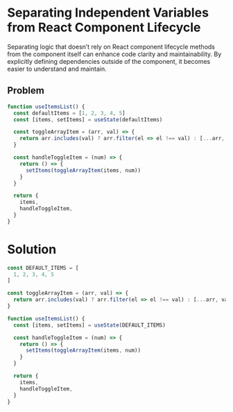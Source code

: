 # Separating Independent Variables from React Component Lifecycle

Separating logic that doesn’t rely on React component lifecycle methods from the component itself can enhance code clarity and maintainability. By explicitly defining dependencies outside of the component, it becomes easier to understand and maintain.

## Problem

```jsx
function useItemsList() {
  const defaultItems = [1, 2, 3, 4, 5]
  const [items, setItems] = useState(defaultItems)

  const toggleArrayItem = (arr, val) => {
    return arr.includes(val) ? arr.filter(el => el !== val) : [...arr, val];
  }

  const handleToggleItem = (num) => {
    return () => {
      setItems(toggleArrayItem(items, num))
    }
  }

  return {
    items,
    handleToggleItem,
  }
}
```

# Solution

```jsx
const DEFAULT_ITEMS = [
  1, 2, 3, 4, 5
]

const toggleArrayItem = (arr, val) => {
  return arr.includes(val) ? arr.filter(el => el !== val) : [...arr, val];
}

function useItemsList() {
  const [items, setItems] = useState(DEFAULT_ITEMS)

  const handleToggleItem = (num) => {
    return () => {
      setItems(toggleArrayItem(items, num))
    }
  }

  return {
    items,
    handleToggleItem,
  }
}

```
